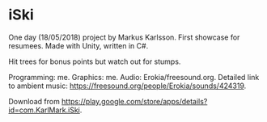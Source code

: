 # iSki
One day (18/05/2018) project by Markus Karlsson. First showcase for resumees. Made with Unity, written in C#. 

Hit trees for bonus points but watch out for stumps. 

Programming: me. Graphics: me. Audio: Erokia/freesound.org. Detailed link to ambient music: https://freesound.org/people/Erokia/sounds/424319. 

Download from https://play.google.com/store/apps/details?id=com.KarlMark.iSki.
